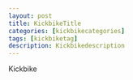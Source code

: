 ```yaml
---
layout: post
title: KickbikeTitle
categories: [kickbikecategories]
tags: [kickbiketag]
description: Kickbikedescription
---
```


Kickbike
